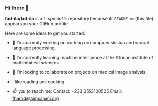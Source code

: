 ### Hi there 👋


**fad-ila/fad-ila** is a ✨ _special_ ✨ repository because its `README.md` (this file) appears on your GitHub profile.

Here are some ideas to get you started:

- 🔭 I’m currently working on working on computer vission and natural language processing.
- 🌱 I’m currently learning machine intelligence at the African institute of mathematical sciences.
- 👯 I’m looking to collaborate on projects on medical image analysis.
-   I like reading and cooking.

- 📫 you to reach me: Contact: +233 0553100505
                      Email: fhamid@aimsammi.org



